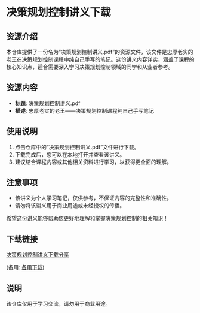 # 决策规划控制讲义下载

## 资源介绍

本仓库提供了一份名为“决策规划控制讲义.pdf”的资源文件，该文件是忠厚老实的老王在决策规划控制课程中纯自己手写的笔记。这份讲义内容详实，涵盖了课程的核心知识点，适合需要深入学习决策规划控制领域的同学和从业者参考。

## 资源内容

- **标题**: 决策规划控制讲义.pdf
- **描述**: 忠厚老实的老王——决策规划控制课程纯自己手写笔记

## 使用说明

1. 点击仓库中的“决策规划控制讲义.pdf”文件进行下载。
2. 下载完成后，您可以在本地打开并查看该讲义。
3. 建议结合课程内容或其他相关资料进行学习，以获得更全面的理解。

## 注意事项

- 该讲义为个人学习笔记，仅供参考，不保证内容的完整性和准确性。
- 请勿将该讲义用于商业用途或未经授权的传播。

希望这份讲义能够帮助您更好地理解和掌握决策规划控制的相关知识！

## 下载链接
[决策规划控制讲义下载分享](https://pan.quark.cn/s/658aad4f5847) 

(备用: [备用下载](https://pan.baidu.com/s/1RZ6vaW9cvEdwpbpYx0gLFA?pwd=1234))

## 说明

该仓库仅用于学习交流，请勿用于商业用途。
